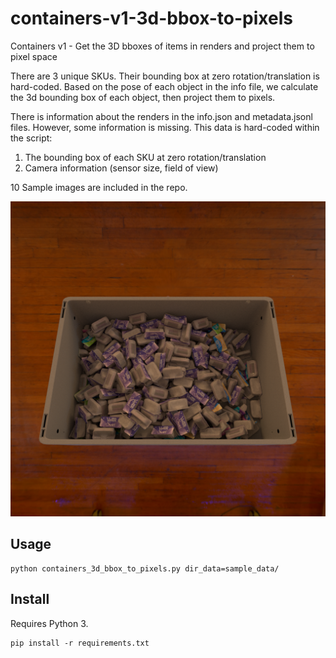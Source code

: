 # containers-v1-3d-bbox-to-pixels
Containers v1 - Get the 3D bboxes of items in renders and project them to pixel space

There are 3 unique SKUs. Their bounding box at zero rotation/translation is hard-coded.
Based on the pose of each object in the info file, we calculate the 3d bounding box of
each object, then project them to pixels.

There is information about the renders in the info.json and metadata.jsonl files.
However, some information is missing. This data is hard-coded within the script:
1. The bounding box of each SKU at zero rotation/translation
2. Camera information (sensor size, field of view) 

10 Sample images are included in the repo.

![](sample_data/0.rgb.png)

## Usage

```shell script
python containers_3d_bbox_to_pixels.py dir_data=sample_data/
```

## Install
Requires Python 3.

```shell script
pip install -r requirements.txt
```
